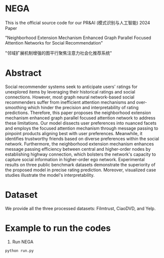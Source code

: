# NEGA
This is the official source code for our PR&AI (模式识别与人工智能) 2024 Paper

"Neighborhood Extension Mechanism Enhanced Graph Parallel Focused Attention Networks for Social Recommendation"

"邻域扩展机制增强的图平行聚焦注意力社会化推荐系统"

# Abstract
Social recommender systems seek to anticipate users' ratings for unexplored items by leveraging their historical ratings and social connections. However, most graph neural network-based social recommenders suffer from inefficient attention mechanisms and over-smoothing which hinder the precision and interpretability of rating predictions. Therefore, this paper proposes the neighborhood extension mechanism enhanced graph parallel focused attention network to address these limitations. Our model dissects user preferences into nuanced facets and employs the focused attention mechanism through message passing to pinpoint products aligning best with user preferences. Meanwhile, it identifies trustworthy friends based on diverse preferences within the social network. Furthermore, the neighborhood extension mechanism enhances message passing efficiency between central and higher-order nodes by establishing highway connection, which bolsters the network's capacity to capture social information in higher-order ego network. Experimental results on three public benchmark datasets demonstrate the superiority of the proposed model in precise rating prediction. Moreover, visualized case studies illustrate the model's interpretability.

# Dataset
We provide all the three processed datasets: Filmtrust, CiaoDVD, and Yelp. 

# Example to run the codes
1. Run NEGA

`python run.py`
